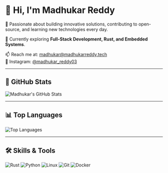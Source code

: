 # 👋 Hi, I'm Madhukar Reddy

🚀 Passionate about building innovative solutions, contributing to open-source, and learning new technologies every day.

🔧 Currently exploring **Full-Stack Development, Rust, and Embedded Systems**.

📫 Reach me at: [madhukar@madhukarreddy.tech](mailto:madhukar@madhukarreddy.tech)  
📸 Instagram: [@madhukar_reddy03](https://www.instagram.com/madhukar_reddy03/)

---

## 🌟 GitHub Stats

![Madhukar's GitHub Stats](https://github-readme-stats.vercel.app/api?username=madhukarreddy05&show_icons=true&count_private=true&theme=default)

---

## 📊 Top Languages

![Top Languages](https://github-readme-stats.vercel.app/api/top-langs/?username=madhukarreddy05&layout=compact&theme=default)

---

## 🛠️ Skills & Tools

![Rust](https://img.shields.io/badge/Rust-000000?style=for-the-badge&logo=rust&logoColor=white)
![Python](https://img.shields.io/badge/Python-3776AB?style=for-the-badge&logo=python&logoColor=white)
![Linux](https://img.shields.io/badge/Linux-FCC624?style=for-the-badge&logo=linux&logoColor=black)
![Git](https://img.shields.io/badge/Git-F05032?style=for-the-badge&logo=git&logoColor=white)
![Docker](https://img.shields.io/badge/Docker-2496ED?style=for-the-badge&logo=docker&logoColor=white)
